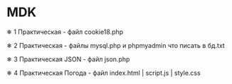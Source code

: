 # MDK

❄ 1 Практическая - файл cookie18.php

❄ 2 Практическая - файлы mysql.php и phpmyadmin что писать в бд.txt

❄ 3 Практическая JSON - файл json.php

❄ 4 Практическая Погода - файл index.html | script.js | style.css

